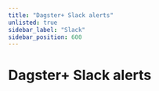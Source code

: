 ```yaml
---
title: "Dagster+ Slack alerts"
unlisted: true
sidebar_label: "Slack"
sidebar_position: 600
---
```


# Dagster+ Slack alerts

